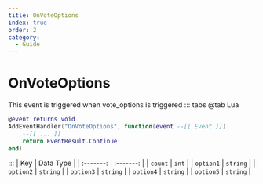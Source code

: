 ```yaml
---
title: OnVoteOptions
index: true
order: 2
category:
  - Guide
---
```


# OnVoteOptions
This event is triggered when vote_options is triggered
::: tabs
@tab Lua
```lua
@event returns void
AddEventHandler("OnVoteOptions", function(event --[[ Event ]])
    --[[ ... ]]
    return EventResult.Continue
end)
```

:::
|    Key    | Data Type |
| :-------: | :-------: |
|  `count`  |   `int`   |
| `option1` |  `string` |
| `option2` |  `string` |
| `option3` |  `string` |
| `option4` |  `string` |
| `option5` |  `string` |